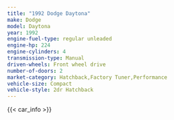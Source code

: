 ```yaml
---
title: "1992 Dodge Daytona"
make: Dodge
model: Daytona
year: 1992
engine-fuel-type: regular unleaded
engine-hp: 224
engine-cylinders: 4
transmission-type: Manual
driven-wheels: Front wheel drive
number-of-doors: 2
market-category: Hatchback,Factory Tuner,Performance
vehicle-size: Compact
vehicle-style: 2dr Hatchback
---
```


{{< car_info >}}

